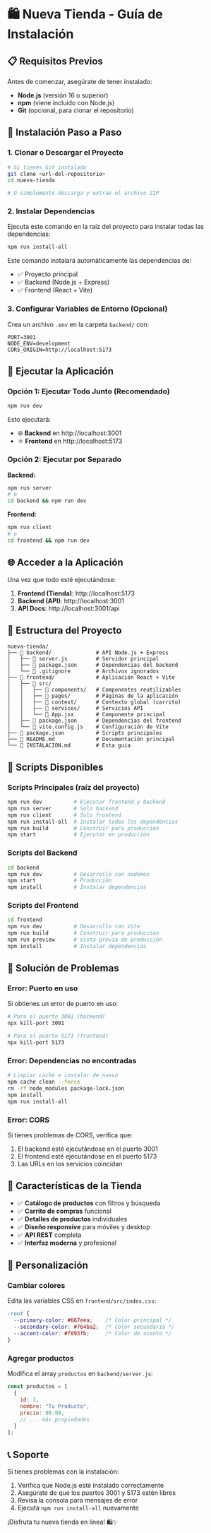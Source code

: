 # 🛍️ Nueva Tienda - Guía de Instalación

## 📋 Requisitos Previos

Antes de comenzar, asegúrate de tener instalado:

- **Node.js** (versión 16 o superior)
- **npm** (viene incluido con Node.js)
- **Git** (opcional, para clonar el repositorio)

## 🚀 Instalación Paso a Paso

### 1. Clonar o Descargar el Proyecto

```bash
# Si tienes Git instalado
git clone <url-del-repositorio>
cd nueva-tienda

# O simplemente descarga y extrae el archivo ZIP
```

### 2. Instalar Dependencias

Ejecuta este comando en la raíz del proyecto para instalar todas las dependencias:

```bash
npm run install-all
```

Este comando instalará automáticamente las dependencias de:
- ✅ Proyecto principal
- ✅ Backend (Node.js + Express)
- ✅ Frontend (React + Vite)

### 3. Configurar Variables de Entorno (Opcional)

Crea un archivo `.env` en la carpeta `backend/` con:

```env
PORT=3001
NODE_ENV=development
CORS_ORIGIN=http://localhost:5173
```

## 🎯 Ejecutar la Aplicación

### Opción 1: Ejecutar Todo Junto (Recomendado)

```bash
npm run dev
```

Esto ejecutará:
- 🌐 **Backend** en http://localhost:3001
- ⚛️ **Frontend** en http://localhost:5173

### Opción 2: Ejecutar por Separado

**Backend:**
```bash
npm run server
# o
cd backend && npm run dev
```

**Frontend:**
```bash
npm run client
# o
cd frontend && npm run dev
```

## 🌐 Acceder a la Aplicación

Una vez que todo esté ejecutándose:

1. **Frontend (Tienda)**: http://localhost:5173
2. **Backend (API)**: http://localhost:3001
3. **API Docs**: http://localhost:3001/api

## 📁 Estructura del Proyecto

```
nueva-tienda/
├── 📁 backend/              # API Node.js + Express
│   ├── 📄 server.js         # Servidor principal
│   ├── 📄 package.json      # Dependencias del backend
│   └── 📄 .gitignore        # Archivos ignorados
├── 📁 frontend/             # Aplicación React + Vite
│   ├── 📁 src/
│   │   ├── 📁 components/   # Componentes reutilizables
│   │   ├── 📁 pages/        # Páginas de la aplicación
│   │   ├── 📁 context/      # Contexto global (carrito)
│   │   ├── 📁 services/     # Servicios API
│   │   └── 📄 App.jsx       # Componente principal
│   ├── 📄 package.json      # Dependencias del frontend
│   └── 📄 vite.config.js    # Configuración de Vite
├── 📄 package.json          # Scripts principales
├── 📄 README.md             # Documentación principal
└── 📄 INSTALACION.md        # Esta guía
```

## 🔧 Scripts Disponibles

### Scripts Principales (raíz del proyecto)

```bash
npm run dev          # Ejecutar frontend y backend
npm run server       # Solo backend
npm run client       # Solo frontend
npm run install-all  # Instalar todas las dependencias
npm run build        # Construir para producción
npm start            # Ejecutar en producción
```

### Scripts del Backend

```bash
cd backend
npm run dev          # Desarrollo con nodemon
npm start            # Producción
npm install          # Instalar dependencias
```

### Scripts del Frontend

```bash
cd frontend
npm run dev          # Desarrollo con Vite
npm run build        # Construir para producción
npm run preview      # Vista previa de producción
npm install          # Instalar dependencias
```

## 🐛 Solución de Problemas

### Error: Puerto en uso

Si obtienes un error de puerto en uso:

```bash
# Para el puerto 3001 (backend)
npx kill-port 3001

# Para el puerto 5173 (frontend)
npx kill-port 5173
```

### Error: Dependencias no encontradas

```bash
# Limpiar caché e instalar de nuevo
npm cache clean --force
rm -rf node_modules package-lock.json
npm install
npm run install-all
```

### Error: CORS

Si tienes problemas de CORS, verifica que:
1. El backend esté ejecutándose en el puerto 3001
2. El frontend esté ejecutándose en el puerto 5173
3. Las URLs en los servicios coincidan

## 📱 Características de la Tienda

- ✅ **Catálogo de productos** con filtros y búsqueda
- ✅ **Carrito de compras** funcional
- ✅ **Detalles de productos** individuales
- ✅ **Diseño responsive** para móviles y desktop
- ✅ **API REST** completa
- ✅ **Interfaz moderna** y profesional

## 🎨 Personalización

### Cambiar colores

Edita las variables CSS en `frontend/src/index.css`:

```css
:root {
  --primary-color: #667eea;    /* Color principal */
  --secondary-color: #764ba2;  /* Color secundario */
  --accent-color: #f093fb;     /* Color de acento */
}
```

### Agregar productos

Modifica el array `productos` en `backend/server.js`:

```javascript
const productos = [
  {
    id: 1,
    nombre: "Tu Producto",
    precio: 99.99,
    // ... más propiedades
  }
];
```

## 📞 Soporte

Si tienes problemas con la instalación:

1. Verifica que Node.js esté instalado correctamente
2. Asegúrate de que los puertos 3001 y 5173 estén libres
3. Revisa la consola para mensajes de error
4. Ejecuta `npm run install-all` nuevamente

¡Disfruta tu nueva tienda en línea! 🛍️✨
